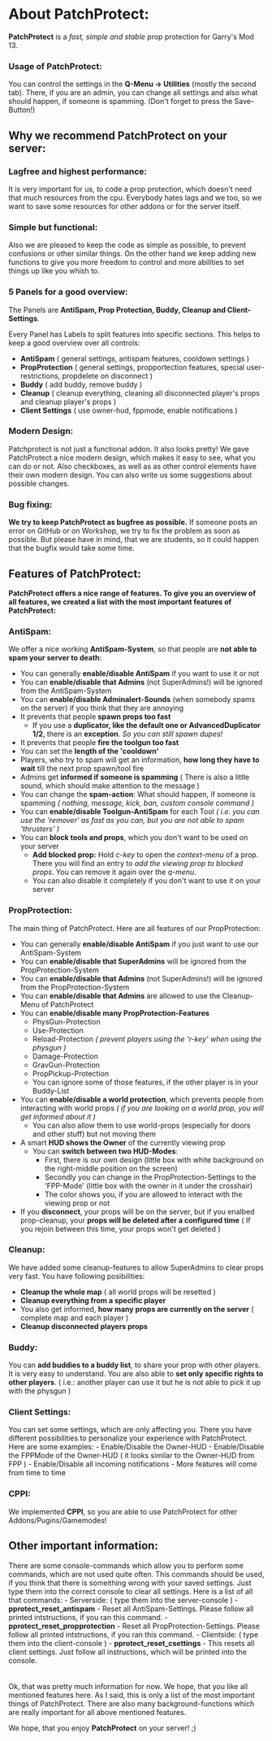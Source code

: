 <h1>About PatchProtect:</h1>

<b>PatchProtect</b> is a <i>fast, simple and stable</i> prop protection for Garry's Mod 13.

<h3>Usage of PatchProtect:</h3>
You can control the settings in the <b>Q-Menu -> Utilities</b> (mostly the second tab). There, if you are an admin, you can change all settings and also what should happen, if someone is spamming. (Don't forget to press the Save-Button!)


<h2>Why we recommend PatchProtect on your server:</h2>

<h3>Lagfree and highest performance:</h3>
It is very important for us, to code a prop protection, which doesn't need that much resources from the cpu.
Everybody hates lags and we too, so we want to save some resources for other addons or for the server itself.

<h3>Simple but functional:</h3>
Also we are pleased to keep the code as simple as possible, to prevent confusions or other similar things.
On the other hand we keep adding new functions to give you more freedom to control and more abilities to set things up like you whish to.

<h3>5 Panels for a good overview:</h3>
The Panels are <b>AntiSpam, Prop Protection, Buddy, Cleanup and Client-Settings</b>.

Every Panel has Labels to split features into specific sections. This helps to keep a good overview over all controls:

- <b>AntiSpam</b> ( general settings, antispam features, cooldown settings )
- <b>PropProtection</b> ( general settings, propportection features, special user-restrictions, propdelete on disconnect )
- <b>Buddy</b> ( add buddy, remove buddy )
- <b>Cleanup</b> ( cleanup everything, cleaning all disconnected player's props and cleanup player's props )
- <b>Client Settings</b> ( use owner-hud, fppmode, enable notifications )

<h3>Modern Design:</h3>
Patchprotect is not just a functional addon. It also looks pretty! We gave PatchProtect a nice modern design, which makes it easy to see, what you can do or not. Also checkboxes, as well as as other control elements have their own modern design.
You can also write us some suggestions about possible changes.

<h3>Bug fixing:</h3>
<b>We try to keep PatchProtect as bugfree as possible.</b>
If someone posts an error on GitHub or on Workshop, we try to fix the problem as soon as possible. But please have in mind, that we are students, so it could happen that the bugfix would take some time.


<h2>Features of PatchProtect:</h2>

<b>PatchProtect offers a nice range of features. To give you an overview of all features, we created a list with the most important features of PatchProtect:</b>

<h3>AntiSpam:</h3>
We offer a nice working <b>AntiSpam-System</b>, so that people are <b>not able to spam your server to death</b>:

- You can generally <b>enable/disable AntiSpam</b> if you want to use it or not
- You can <b>enable/disable that Admins</b> (not SuperAdmins!) will be ignored from the AntiSpam-System
- You can <b>enable/disable Adminalert-Sounds</b> (when somebody spams on the server) if you think that they are annoying
- It prevents that people <b>spawn props too fast</b>
	- If you use a <b>duplicator, like the default one or AdvancedDuplicator 1/2</b>, there is an <b>exception</b>. <i>So you can still spawn dupes!</i>
- It prevents that people <b>fire the toolgun too fast</b>
- You can set the <b>length of the 'cooldown'</b>
- Players, who try to spam will get an information, <b>how long they have to wait</b> till the next prop spawn/tool fire
- Admins get <b>informed if someone is spamming</b> ( There is also a little sound, which should make attention to the message )
- You can change the <b>spam-action</b>: What should happen, if someone is spamming <i>( nothing, message, kick, ban, custom console command )</i>
- You can <b>enable/disable Toolgun-AntiSpam</b> for each Tool <i>( i.e. you can use the 'remover' as fast as you can, but you are not able to spam 'thrusters' )</i>
- You can <b>block tools and props</b>, which you don't want to be used on your server
	- <b>Add blocked prop:</b> Hold <i>c-key</i> to open the <i>context-menu</i> of a prop. There you will find an entry to <i>add the viewing prop to blocked props</i>. You can remove it again over the <i>q-menu</i>.
	- You can also disable it completely if you don't want to use it on your server

<h3>PropProtection:</h3>
The main thing of PatchProtect.
Here are all features of our PropProtection:

- You can generally <b>enable/disable AntiSpam</b> if you just want to use our AntiSpam-System
- You can <b>enable/disable that SuperAdmins</b> will be ignored from the PropProtection-System
- You can <b>enable/disable that Admins</b> (not SuperAdmins!) will be ignored from the PropProtection-System
- You can <b>enable/disable that Admins</b> are allowed to use the Cleanup-Menu of PatchProtect
- You can <b>enable/disable many PropProtection-Features</b>
	- PhysGun-Protection
	- Use-Protection
	- Reload-Protection <i>( prevent players using the 'r-key' when using the physgun )</i>
	- Damage-Protection
	- GravGun-Protection
	- PropPickup-Protection
	- You can ignore some of those features, if the other player is in your Buddy-List
- You can <b>enable/disable a world protection</b>, which prevents people from interacting with world props <i>( if you are looking on a world prop, you will get informed about it )</i>
	- You can also allow them to use world-props (especially for doors and other stuff) but not moving them
- A smart <b>HUD shows the Owner</b> of the currently viewing prop
	- You can <b>switch between two HUD-Modes</b>:
		- First, there is our own design (little box with white background on the right-middle position on the screen)
		- Secondly you can change in the PropProtection-Settings to the 'FPP-Mode' (little box with the owner in it under the crosshair)
		- The color shows you, if you are allowed to interact with the viewing prop or not
- If you <b>disconnect</b>, your props will be on the server, but if you enalbed prop-cleanup, your <b>props will be deleted after a configured time</b> ( If you rejoin between this time, your props won't get deleted )

<h3>Cleanup:</h3>
We have added some cleanup-features to allow SuperAdmins to clear props very fast.
You have following posibilities:

- <b>Cleanup the whole map</b> ( all world props will be resetted )
- <b>Cleanup everything from a specific player</b>
- You also get informed, <b>how many props are currently on the server</b> ( complete map and each player )
- <b>Cleanup disconnected players props</b>

<h3>Buddy:</h3>
You can <b>add buddies to a buddy list</b>, to share your prop with other players. It is very easy to understand.
You are also able to <b>set only specific rights to other players</b>. ( i.e.: another player can use it but he is not able to pick it up with the physgun )

<h3>Client Settings:</h3>
You can set some settings, which are only affecting you. There you have different possibilities to personalize your experience with PatchProtect. Here are some examples:
	- Enable/Disable the Owner-HUD
	- Enable/Disable the FPPMode of the Owner-HUD ( it looks similar to the Owner-HUD from FPP )
	- Enable/Disable all incoming notifications
	- More features will come from time to time

<h3>CPPI:</h3>
We implemented <b>CPPI</b>, so you are able to use PatchProtect for other Addons/Pugins/Gamemodes!

<h2>Other important information:</h2>
There are some console-commands which allow you to perform some commands, which are not used quite often. This commands should be used, if you think that there is someithing wrong with your saved settings. Just type them into the correct console to clear all settings.
Here is a list of all that commands:
- Serverside: ( type them into the server-console )
	- <b>pprotect_reset_antispam</b> - Reset all AntiSpam-Settings. Please follow all printed intstructions, if you ran this command.
	- <b>pprotect_reset_propprotection</b> - Reset all PropProtection-Settings. Please follow all printed intstructions, if you ran this command.
- Clientside: ( type them into the client-console )
	- <b>pprotect_reset_csettings</b> - This resets all client settings. Just follow all instructions, which will be printed into the console.
<br>
<br>
<br>
Ok, that was pretty much information for now. We hope, that you like all mentioned features here. As I said, this is only a list of the most important things of PatchProtect. There are also many background-functions which are really important for all above mentioned features.

We hope, that you enjoy <b>PatchProtect</b> on your server! ;)
